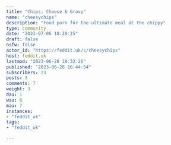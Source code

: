 ```yaml
---
title: "Chips, Cheese & Gravy" 
name: "cheesychips"
description: "Food porn for the ultimate meal at the chippy"
type: community
date: "2023-07-06 18:29:25"
draft: false
nsfw: false
actor_id: "https://feddit.uk/c/cheesychips"
host: feddit.uk
lastmod: "2023-06-28 18:32:26"
published: "2023-06-28 16:44:54"
subscribers: 23
posts: 3
comments: 7
weight: 3
dau: 1
wau: 6
mau: 7
instances:
- "feddit_uk"
tags: 
- "feddit_uk"

---
```


